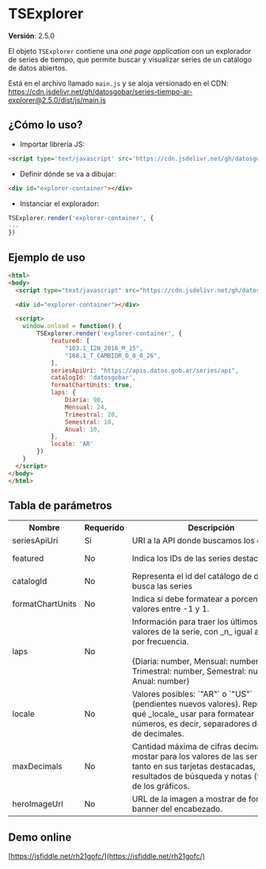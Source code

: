 # TSExplorer

**Versión**: 2.5.0

El objeto `TSExplorer` contiene una _one page application_ con un explorador de series de tiempo, que permite buscar y visualizar series de un catálogo de datos abiertos.

Está en el archivo llamado `main.js` y se aloja versionado en el CDN: https://cdn.jsdelivr.net/gh/datosgobar/series-tiempo-ar-explorer@2.5.0/dist/js/main.js

## ¿Cómo lo uso?

* Importar librería JS:

```html
<script type='text/javascript' src='https://cdn.jsdelivr.net/gh/datosgobar/series-tiempo-ar-explorer@2.5.0/dist/js/main.js'></script>
```

* Definir dónde se va a dibujar:

```html
<div id="explorer-container"></div>
```

* Instanciar el explorador:

```js
TSExplorer.render('explorer-container', {
...
})
```

## Ejemplo de uso

```html
<html>
<body>
  <script type="text/javascript" src="https://cdn.jsdelivr.net/gh/datosgobar/series-tiempo-ar-explorer@2.5.0/dist/js/main.js"></script>

  <div id="explorer-container"></div>

  <script>
    window.onload = function() {
        TSExplorer.render('explorer-container', {
            featured: [
                "103.1_I2N_2016_M_15",
                "168.1_T_CAMBIOR_D_0_0_26",
            ],
            seriesApiUri: "https://apis.datos.gob.ar/series/api",
            catalogId: 'datosgobar',
            formatChartUnits: true,
            laps: {
                Diaria: 90,
                Mensual: 24,
                Trimestral: 20,
                Semestral: 10,
                Anual: 10,
            },
            locale: 'AR'
        })
    }
  </script>
</body>
</html>
```

## Tabla de parámetros

<table>
    <tr>
        <th>Nombre</th>
        <th>Requerido</th>
        <th style="min-width: 20em;">Descripción</th>
        <th>Tipo</th>
        <th>Default</th>
        <th>Ejemplos</th>
    </tr>
    <tr>
        <td>seriesApiUri</td>
        <td>Si</td>
        <td>URI a la API donde buscamos los datos.</td>
        <td>string</td>
        <td>Ninguno</td>
        <td>https://apis.datos.gob.ar/series/api</td>
    </tr>
    <tr>
        <td>featured</td>
        <td>No</td>
        <td>Indica los IDs de las series destacadas</td>
        <td>string[]</td>
        <td>[]</td>
        <td>["103.1_I2N_2016_M_15", "168.1_T_CAMBIOR_D_0_0_26"]</td>
    </tr>
    <tr>
        <td>catalogId</td>
        <td>No</td>
        <td>Representa el id del catálogo de donde busca las series</td>
        <td>string</td>
        <td>Ninguno</td>
        <td>datosgobar</td>
    </tr>
    <tr>
        <td>formatChartUnits</td>
        <td>No</td>
        <td>Indica si debe formatear a porcentaje los valores entre -1 y 1.</td>
        <td>boolean</td>
        <td>true</td>
        <td>true / false</td>
    </tr>
    <tr>
        <td>laps</td>
        <td>No</td>
        <td>Información para traer los últimos _n_ valores de la serie, con _n_ igual al valor por frecuencia.
        <br>
        <br>
        {Diaria: number, Mensual: number, Trimestral: number, Semestral: number, Anual: number}
        </td>
        <td>object</td>
        <td>true</td>
        <td>true / false</td>
    </tr>
    <tr>
        <td>locale</td>
        <td>No</td>
        <td>Valores posibles: `"AR"` o `"US"` (pendientes nuevos valores). Representan qué _locale_ usar para formatear números, es decir, separadores de miles o de decimales.</td>
        <td>string</td>
        <td>"AR"</td>
        <td>"AR" / "US"</td>
    </tr>
    <tr>
        <td>maxDecimals</td>
        <td>No</td>
        <td>Cantidad máxima de cifras decimales a mostar para los valores de las series, tanto en sus tarjetas destacadas, como resultados de búsqueda y notas (tooltips) de los gráficos.</td>
        <td>int</td>
        <td>2</td>
        <td>0/4/1</td>
    </tr>
    <tr>
        <td>heroImageUrl</td>
        <td>No</td>
        <td>URL de la imagen a mostrar de fondo en el banner del encabezado.</td>
        <td>string</td>
        <td>https://wallpaperplay.com/walls/full/c/5/f/375180.jpg</td>
        <td>0/4/1</td>
    </tr>
</table>

## Demo online
[https://jsfiddle.net/rh21gofc/](https://jsfiddle.net/rh21gofc/)
